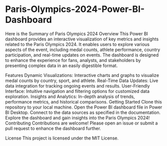 # Paris-Olympics-2024-Power-BI-Dashboard
Here is the Summary of Paris Olympics 2024 
Overview
This Power BI dashboard provides an interactive visualization of key metrics and insights related to the Paris Olympics 2024. It enables users to explore various aspects of the event, including medal counts, athlete performance, country participation, and real-time updates on events. The dashboard is designed to enhance the experience for fans, analysts, and stakeholders by presenting complex data in an easily digestible format.

Features
Dynamic Visualizations: Interactive charts and graphs to visualize medal counts by country, sport, and athlete.
Real-Time Data Updates: Live data integration for tracking ongoing events and results.
User-Friendly Interface: Intuitive navigation and filtering options for customized data exploration.
Insights and Analytics: In-depth analysis of trends, performance metrics, and historical comparisons.
Getting Started
Clone this repository to your local machine.
Open the Power BI dashboard file in Power BI Desktop.
Connect to the data sources as specified in the documentation.
Explore the dashboard and gain insights into the Paris Olympics 2024!
Contributing
Contributions are welcome! Please open an issue or submit a pull request to enhance the dashboard further.

License
This project is licensed under the MIT License.
